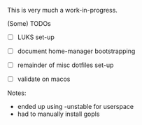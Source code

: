 This is very much a work-in-progress.

(Some) TODOs
- [ ] LUKS set-up
- [ ] document home-manager bootstrapping
- [ ] remainder of misc dotfiles set-up
- [ ] validate on macos


Notes:
- ended up using -unstable for userspace
- had to manually install gopls

